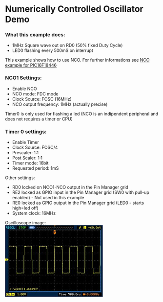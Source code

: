 # Numerically Controlled Oscillator Demo

### What this example does:
- 1MHz Square wave out on RD0 (50% fixed Duty Cycle)
- LED0 flashing every 500mS on interrupt

This example shows how to use NCO. For further informations see [NCO example for PIC16F18446](../16F18446_Curiosity_Nano_Test_NCO.X/)

### NCO1 Settings:
- Enable NCO
- NCO mode: FDC mode
- Clock Source: FOSC (16MHz)
- NCO output frequency: 1MHz (actually precise)

Timer0 is only used for flashing a led (NCO is an indipendent peripheral and does not requires a timer or CPU)

### Timer 0 settings:  
- Enable Timer
- Clock Source: FOSC/4
- Prescaler: 1:1
- Post Scaler: 1:1
- Timer mode: 16bit
- Requested period: 1mS

Other settings:
- RD0 locked on NCO1-NCO output in the Pin Manager grid
- RE2 locked as GPIO input in the Pin Manager grid (SW0 with pull-up enabled) - Not used in this example
- RE0 locked as GPIO output in the Pin Manager grid (LED0 - starts high=led off)
- System clock: 16MHz

Oscilloscope image:  
![Oscilloscope image - 1MHz on RD0](../assets/images/PIC16F15376_NCO_example.jpg) 
